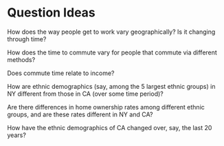 # Question Ideas

How does the way people get to work vary geographically? Is it changing through time?

How does the time to commute vary for people that commute via different methods?

Does commute time relate to income? 

How are ethnic demographics (say, among the 5 largest ethnic groups) in NY different from those in CA (over some time period)?

Are there differences in home ownership rates among different ethnic groups, and are these rates different in NY and CA?

How have the ethnic demographics of CA changed over, say, the last 20 years?